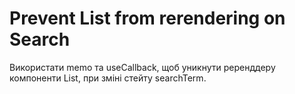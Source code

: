 # Prevent List from rerendering on Search
Використати memo та useCallback, щоб уникнути реренддеру компоненти List, при зміні стейту searchTerm.